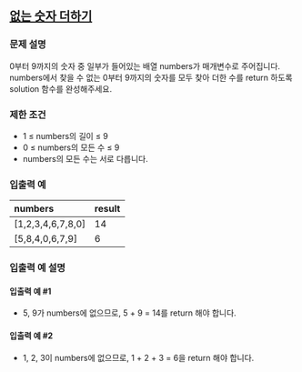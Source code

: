 ## [없는 숫자 더하기](https://programmers.co.kr/learn/courses/30/lessons/86051?language=javascript)
### 문제 설명
0부터 9까지의 숫자 중 일부가 들어있는 배열 numbers가 매개변수로 주어집니다. numbers에서 찾을 수 없는 0부터 9까지의 숫자를 모두 찾아 더한 수를 return 하도록 solution 함수를 완성해주세요.

### 제한 조건
- 1 ≤ numbers의 길이 ≤ 9
- 0 ≤ numbers의 모든 수 ≤ 9
- numbers의 모든 수는 서로 다릅니다.

### 입출력 예

|numbers|result|
|:--|:--|
|[1,2,3,4,6,7,8,0]|14|
|[5,8,4,0,6,7,9]|6|

### 입출력 예 설명
#### 입출력 예 #1
- 5, 9가 numbers에 없으므로, 5 + 9 = 14를 return 해야 합니다.

#### 입출력 예 #2
- 1, 2, 3이 numbers에 없으므로, 1 + 2 + 3 = 6을 return 해야 합니다.

